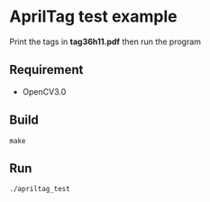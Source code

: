 # AprilTag test example

Print the tags in **tag36h11.pdf** then run the program

## Requirement

* OpenCV3.0

## Build

```
make
```

## Run

```
./apriltag_test
```
